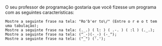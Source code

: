 O seu professor de programação gostaria que você fizesse um programa com as seguintes características:

    Mostre a seguinte frase na tela: "Ro'b'er to\/" (Entre o r e o t tem uma tabulação);
    Mostre a seguinte frase na tela: (._.) ( l: ) ( .-. ) ( :l ) (._.);
    Mostre a seguinte frase na tela: (^_-)(-_-) (-_^);
    Mostre a seguinte frase na tela: ("_") ('.');

